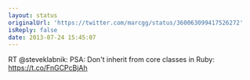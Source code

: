 ```yaml
---
layout: status
originalUrl: 'https://twitter.com/marcgg/status/360063099417526272'
isReply: false
date: 2013-07-24 15:45:07
---
```


RT @steveklabnik: PSA: Don't inherit from core classes in Ruby: https://t.co/FnGCPcBjAh
